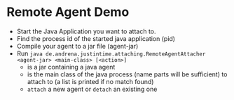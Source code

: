 # Remote Agent Demo

* Start the Java Application you want to attach to.
* Find the process id of the started java application (pid)
* Compile your agent to a jar file (agent-jar)
* Run `java de.andrena.justintime.attaching.RemoteAgentAttacher <agent-jar> <main-class> [<action>]`
  * <agent-jar> is a jar containing a java agent
  * <main-class> is the main class of the java process (name parts will be sufficient) to attach to (a list is printed if no match found)
  * <action> `attach` a new agent or `detach` an existing one 
